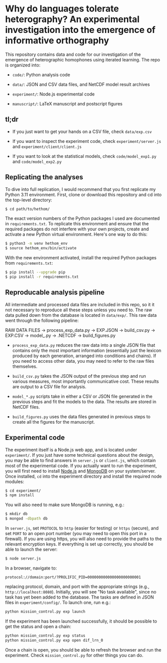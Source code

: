 Why do languages tolerate heterography? An experimental investigation into the emergence of informative orthography
===================================================================================================================

This repository contains data and code for our investigation of the emergence of heterographic homophones using iterated learning. The repo is organized into:

- `code/`: Python analysis code

- `data/`: JSON and CSV data files, and NetCDF model result archives

- `experiment/`: Node.js experimental code

- `manuscript/`: LaTeX manuscript and postscript figures


tl;dr
-----

- If you just want to get your hands on a CSV file, check `data/exp.csv`

- If you want to inspect the experiment code, check `experiment/server.js` and `experiment/client/client.js`

- If you want to look at the statistical models, check `code/model_exp1.py` and `code/model_exp2.py`


Replicating the analyses
------------------------

To dive into full replication, I would recommend that you first replicate my Python 3.11 environment. First, clone or download this repository and cd into the top-level directory:

```bash
$ cd path/to/hethom/
```

The exact version numbers of the Python packages I used are documented in `requirements.txt`. To replicate this environment and ensure that the required packages do not interfere with your own projects, create and activate a new Python virtual environment. Here's one way to do this:

```bash
$ python3 -m venv hethom_env
$ source hethom_env/bin/activate
```

With the new environment activated, install the required Python packages from `requirements.txt`:

```bash
$ pip install --upgrade pip
$ pip install -r requirements.txt
```


Reproducable analysis pipeline
------------------------------

All intermediate and processed data files are included in this repo, so it it not necessary to reproduce all these steps unless you need to. The raw data pulled down from the database is located in `data/exp/`. This raw data went through the following pipeline:

RAW DATA FILES -> process_exp_data.py -> EXP.JSON -> build_csv.py -> EXP.CSV -> model_.py -> .NETCDF -> build_figures.py

- `process_exp_data.py` reduces the raw data into a single JSON file that contains only the most important information (essentially just the lexicon produced by each generation, arranged into conditions and chains). If you need to access other data, you may need to refer to the raw files themselves.

- `build_csv.py` takes the JSON output of the previous step and run various measures, most importantly communicative cost. These results are output to a CSV file for analysis.

- `model_*.py` scripts take in either a CSV or JSON file generated in the previous steps and fit the models to the data. The results are stored in NetCDF files.

- `build_figures.py` uses the data files generated in previous steps to create all the figures for the manuscript.


Experimental code
-----------------

The experiment itself is a Node.js web app, and is located under `experiment/`. If you just have some technical questions about the design, you may be able to find answers in `server.js` or `client.js`, which contain most of the experimental code. If you actually want to run the experiment, you will first need to install [Node.js](https://nodejs.org) and [MongoDB](https://www.mongodb.com) on your system/server. Once installed, `cd` into the experiment directory and install the required node modules:

```bash
$ cd experiment/
$ npm install
```

You will also need to make sure MongoDB is running, e.g.:

```bash
$ mkdir db
$ mongod -dbpath db
```

In `server.js`, set `PROTOCOL` to `http` (easier for testing) or `https` (secure), and set `PORT` to an open port number (you may need to open this port in a firewall). If you are using https, you will also need to provide the paths to the relevant encryption keys. If everything is set up correctly, you should be able to launch the server:

```bash
$ node server.js
```

In a browser, navigate to:

```
protocol://domain:port/?PROLIFIC_PID=000000000000000000000001
```

replacing protocol, domain, and port with the appropriate strings (e.g., `http://localhost:8080`). Initially, you will see "No task available", since no task has yet been added to the database. The tasks are defined in JSON files in `experiment/config/`. To launch one, run e.g.:

```bash
python mission_control.py exp launch
```

If the experiment has been launched successfully, it should be possible to get the status and open a chain:

```bash
python mission_control.py exp status
python mission_control.py exp open dif_lrn_0
```

Once a chain is open, you should be able to refresh the browser and run the experiment. Check `mission_control.py` for other things you can do.
